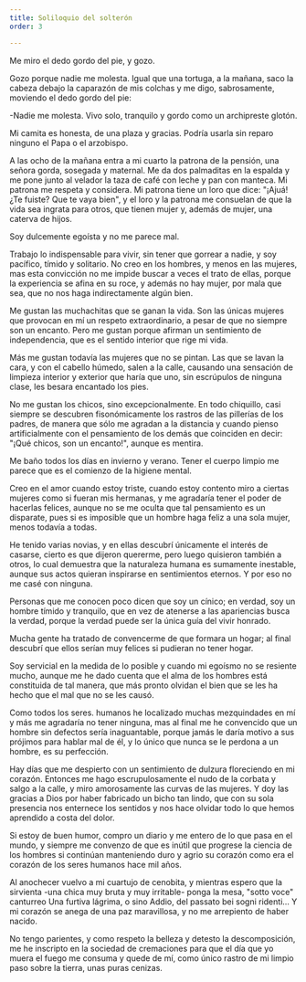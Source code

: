 ```yaml
---
title: Soliloquio del solterón
order: 3

---
```


Me miro el dedo gordo del pie, y gozo.

Gozo porque nadie me molesta. Igual que una tortuga, a la mañana, saco la cabeza debajo la caparazón de mis colchas y me digo, sabrosa­mente, moviendo el dedo gordo del pie:

-Nadie me molesta. Vivo solo, tranquilo y gordo como un archi­preste glotón.

Mi camita es honesta, de una plaza y gracias. Podría usarla sin repa­ro ninguno el Papa o el arzobispo.

A las ocho de la mañana entra a mi cuarto la patrona de la pensión, una señora gorda, sosegada y maternal. Me da dos palmaditas en la es­palda y me pone junto al velador la taza de café con leche y pan con man­teca. Mi patrona me respeta y considera. Mi patrona tiene un loro que dice: "¡Ajuá! ¿Te fuiste? Que te vaya bien", y el loro y la patrona me consuelan de que la vida sea ingrata para otros, que tienen mujer y, ade­más de mujer, una caterva de hijos.

Soy dulcemente egoísta y no me parece mal.

Trabajo lo indispensable para vivir, sin tener que gorrear a nadie, y soy pacífico, tímido y solitario. No creo en los hombres, y menos en las mujeres, mas esta convicción no me impide buscar a veces el trato de ellas, porque la experiencia se afina en su roce, y además no hay mujer, por mala que sea, que no nos haga indirectamente algún bien.

Me gustan las muchachitas que se ganan la vida. Son las únicas mu­jeres que provocan en mí un respeto extraordinario, a pesar de que no siempre son un encanto. Pero me gustan porque afirman un sentimiento de independencia, que es el sentido interior que rige mi vida.

Más me gustan todavía las mujeres que no se pintan. Las que se la­van la cara, y con el cabello húmedo, salen a la calle, causando una sen­sación de limpieza interior y exterior que haría que uno, sin escrúpulos de ninguna clase, les besara encantado los pies.

No me gustan los chicos, sino excepcionalmente. En todo chiquillo, casi siempre se descubren fisonómicamente los rastros de las pillerías de los padres, de manera que sólo me agradan a la distancia y cuando pienso artificialmente con el pensamiento de los demás que coinciden en decir: "¡Qué chicos, son un encanto!", aunque es mentira.

Me baño todos los días en invierno y verano. Tener el cuerpo limpio me parece que es el comienzo de la higiene mental.

Creo en el amor cuando estoy triste, cuando estoy contento miro a ciertas mujeres como si fueran mis hermanas, y me agradaría tener el po­der de hacerlas felices, aunque no se me oculta que tal pensamiento es un disparate, pues si es imposible que un hombre haga feliz a una sola mujer, menos todavía a todas.

He tenido varias novias, y en ellas descubrí únicamente el interés de casarse, cierto es que dijeron quererme, pero luego quisieron también a otros, lo cual demuestra que la naturaleza humana es sumamente inesta­ble, aunque sus actos quieran inspirarse en sentimientos eternos. Y por eso no me casé con ninguna.

Personas que me conocen poco dicen que soy un cínico; en verdad, soy un hombre tímido y tranquilo, que en vez de atenerse a las aparien­cias busca la verdad, porque la verdad puede ser la única guía del vivir honrado.

Mucha gente ha tratado de convencerme de que formara un ho­gar; al final descubrí que ellos serían muy felices si pudieran no tener hogar.

Soy servicial en la medida de lo posible y cuando mi egoísmo no se resiente mucho, aunque me he dado cuenta que el alma de los hombres está constituida de tal manera, que más pronto olvidan el bien que se les ha hecho que el mal que no se les causó.

Como todos los seres. humanos he localizado muchas mezquindades en mí y más me agradaría no tener ninguna, mas al final me he convenci­do que un hombre sin defectos sería inaguantable, porque jamás le daría motivo a sus prójimos para hablar mal de él, y lo único que nunca se le perdona a un hombre, es su perfección.

Hay días que me despierto con un sentimiento de dulzura florecien­do en mi corazón. Entonces me hago escrupulosamente el nudo de la cor­bata y salgo a la calle, y miro amorosamente las curvas de las mujeres. Y doy las gracias a Dios por haber fabricado un bicho tan lindo, que con su sola presencia nos enternece los sentidos y nos hace olvidar todo lo que hemos aprendido a costa del dolor.

Si estoy de buen humor, compro un diario y me entero de lo que pasa en el mundo, y siempre me convenzo de que es inútil que pro­grese la ciencia de los hombres si continúan manteniendo duro y agrio su corazón como era el corazón de los seres humanos hace mil años.

Al anochecer vuelvo a mi cuartujo de cenobita, y mientras espero que la sirvienta -una chica muy bruta y muy irritable- ponga la mesa, "sotto voce" canturreo Una furtiva lágrima, o sino Addio, del passato bei sogni ridenti... Y mi corazón se anega de una paz maravillosa, y no me arrepiento de haber nacido.

No tengo parientes, y como respeto la belleza y detesto la des­composición, me he inscripto en la sociedad de cremaciones para que el día que yo muera el fuego me consuma y quede de mí, como úni­co rastro de mi limpio paso sobre la tierra, unas puras cenizas.


